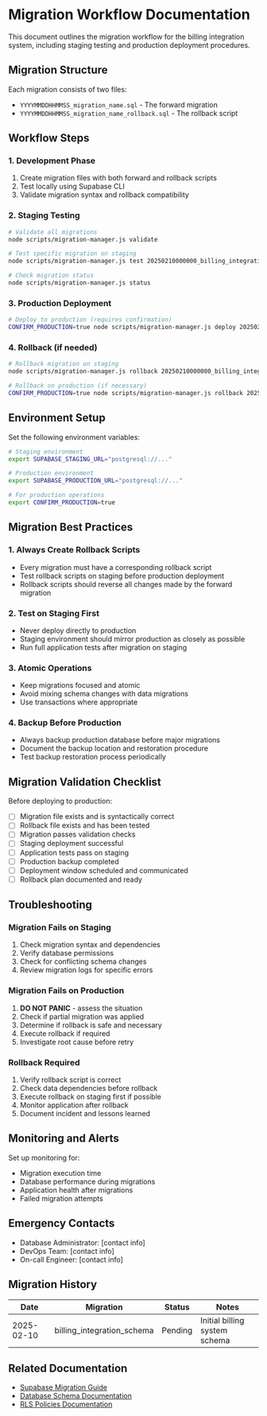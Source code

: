 # Migration Workflow Documentation

This document outlines the migration workflow for the billing integration system, including staging testing and production deployment procedures.

## Migration Structure

Each migration consists of two files:
- `YYYYMMDDHHMMSS_migration_name.sql` - The forward migration
- `YYYYMMDDHHMMSS_migration_name_rollback.sql` - The rollback script

## Workflow Steps

### 1. Development Phase

1. Create migration files with both forward and rollback scripts
2. Test locally using Supabase CLI
3. Validate migration syntax and rollback compatibility

### 2. Staging Testing

```bash
# Validate all migrations
node scripts/migration-manager.js validate

# Test specific migration on staging
node scripts/migration-manager.js test 20250210000000_billing_integration_schema.sql

# Check migration status
node scripts/migration-manager.js status
```

### 3. Production Deployment

```bash
# Deploy to production (requires confirmation)
CONFIRM_PRODUCTION=true node scripts/migration-manager.js deploy 20250210000000_billing_integration_schema.sql
```

### 4. Rollback (if needed)

```bash
# Rollback migration on staging
node scripts/migration-manager.js rollback 20250210000000_billing_integration_schema.sql

# Rollback on production (if necessary)
CONFIRM_PRODUCTION=true node scripts/migration-manager.js rollback 20250210000000_billing_integration_schema.sql
```

## Environment Setup

Set the following environment variables:

```bash
# Staging environment
export SUPABASE_STAGING_URL="postgresql://..."

# Production environment  
export SUPABASE_PRODUCTION_URL="postgresql://..."

# For production operations
export CONFIRM_PRODUCTION=true
```

## Migration Best Practices

### 1. Always Create Rollback Scripts
- Every migration must have a corresponding rollback script
- Test rollback scripts on staging before production deployment
- Rollback scripts should reverse all changes made by the forward migration

### 2. Test on Staging First
- Never deploy directly to production
- Staging environment should mirror production as closely as possible
- Run full application tests after migration on staging

### 3. Atomic Operations
- Keep migrations focused and atomic
- Avoid mixing schema changes with data migrations
- Use transactions where appropriate

### 4. Backup Before Production
- Always backup production database before major migrations
- Document the backup location and restoration procedure
- Test backup restoration process periodically

## Migration Validation Checklist

Before deploying to production:

- [ ] Migration file exists and is syntactically correct
- [ ] Rollback file exists and has been tested
- [ ] Migration passes validation checks
- [ ] Staging deployment successful
- [ ] Application tests pass on staging
- [ ] Production backup completed
- [ ] Deployment window scheduled and communicated
- [ ] Rollback plan documented and ready

## Troubleshooting

### Migration Fails on Staging
1. Check migration syntax and dependencies
2. Verify database permissions
3. Check for conflicting schema changes
4. Review migration logs for specific errors

### Migration Fails on Production
1. **DO NOT PANIC** - assess the situation
2. Check if partial migration was applied
3. Determine if rollback is safe and necessary
4. Execute rollback if required
5. Investigate root cause before retry

### Rollback Required
1. Verify rollback script is correct
2. Check data dependencies before rollback
3. Execute rollback on staging first if possible
4. Monitor application after rollback
5. Document incident and lessons learned

## Monitoring and Alerts

Set up monitoring for:
- Migration execution time
- Database performance during migrations
- Application health after migrations
- Failed migration attempts

## Emergency Contacts

- Database Administrator: [contact info]
- DevOps Team: [contact info]
- On-call Engineer: [contact info]

## Migration History

| Date | Migration | Status | Notes |
|------|-----------|--------|-------|
| 2025-02-10 | billing_integration_schema | Pending | Initial billing system schema |

## Related Documentation

- [Supabase Migration Guide](https://supabase.com/docs/guides/cli/local-development#database-migrations)
- [Database Schema Documentation](./schema.md)
- [RLS Policies Documentation](./rls-policies.md)